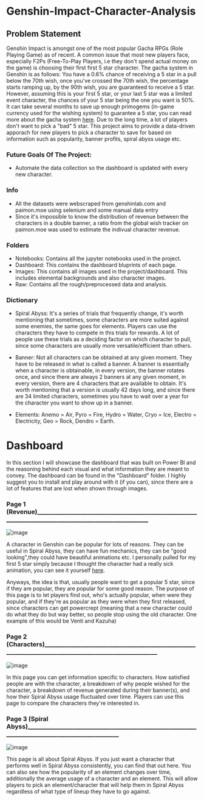 # Genshin-Impact-Character-Analysis

## Problem Statement
Genshin Impact is amongst one of the most popular Gacha RPGs (Role Playing Game) as of recent. A common issue that most new players face, especially F2Ps (Free-To-Play Players, i.e they don't spend actual money on the game) is choosing their first first 5 star character. The gacha system in Genshin is as follows: You have a 0.6% chance of receiving a 5 star in a pull below the 70th wish, once you've crossed the 70th wish, the percentage starts ramping up, by the 90th wish, you are guaranteed to receive a 5 star. However, assuming this is your first 5 star, or your last 5 star was a limited event character, the chances of your 5 star being the one you want is 50%. It can take several months to save up enough primogems (in-game currency used for the wishing system) to guarantee a 5 star, you can read more about the gacha system [here](https://www.thegamer.com/how-gacha-system-works-genshin-impact/#:~:text=Whenever%20you%20get%20a%20five,even%20if%20the%20banner%20expires.). Due to the long time, a lot of players don't want to pick a "bad" 5 star. This project aims to provide a data-driven apporach for new players to pick a character to save for based on information such as popularity, banner profits, spiral abyss usage etc.

### Future Goals Of The Project:
- Automate the data collection so the dashboard is updated with every new character.

### Info
- All the datasets were webscraped from genshinlab.com and paimon.moe using selenium and some manual data entry
- Since it's impossible to know the distribution of revenue between the characters in a double banner, a ratio from the global wish tracker on paimon.moe was used to estimate the indivual character revenue.

### Folders
- Notebooks: Contains all the jupyter notebooks used in the project.
- Dashboard: This contains the dashboard bluprints of each page.
- Images: This contains all images used in the project/dashboard. This includes elemental backgrounds and also character images.
- Raw: Contains all the rough/preprocessed data and analysis.

### Dictionary
- Spiral Abyss: It's a series of trials that frequently change, it's worth mentioning that sometimes, some characters are more suited against some enemies, the same goes for elements. Players can use the characters they have to compete in this trials for rewards. A lot of people use these trials as a deciding factor on which character to pull, since some characters are usually more versatile/efficient than others.

- Banner: Not all characters can be obtained at any given moment. They have to be released in what is called a banner. A banner is essentially when a character is obtainable, in every version, the banner rotates once, and since there are always 2 banners at any given moment, in every version, there are 4 characters that are available to obtain. It's worth mentioning that a version is usually 42 days long, and since there are 34 limited characters, sometimes you have to wait over a year for the character you want to show up in a banner.

- Elements: Anemo = Air, Pyro = Fire, Hydro = Water, Cryo = Ice, Electro = Electricity, Geo = Rock, Dendro = Earth.

# Dashboard
In this section I will showcase the dashboard that was built on Power BI and the reasoning behind each visual and what information they are meant to convey.
The dashboard can be found in the "Dashboard" folder. I highly suggest you to install and play around with it (if you can), since there are a lot of features that are lost when shown through images.

### Page 1 (Revenue)______________________________________________________________________________________________________
![image](https://github.com/user-attachments/assets/bd6f3edd-75c2-4d51-bed7-68787c82d813)

A character in Genshin can be popular for lots of reasons. They can be useful in Spiral Abyss, they can have fun mechanics, they can be "good looking",they could have beautiful animations etc. I personally pulled for my first 5 star simply because I thought the character had a really sick animation, you can see it yourself [here](https://www.youtube.com/watch?v=VQkZ1tKMC4I&ab_channel=Tyr).

Anyways, the idea is that, usually people want to get a popular 5 star, since if they are popular, they are popular for some good reason. The purpose of this page is to let players find out, who's actually popular, when were they popular, and if they're as popular as they were when they first released, since characters can get powercrept (meaning that a new character could do what they do but way better, so people stop using the old character. One example of this would be Venti and Kazuha)

### Page 2 (Characters)______________________________________________________________________________________________________
![image](https://github.com/user-attachments/assets/067f2d21-e312-45e9-9ecc-93839ab7292d)

In this page you can get information specific to characters. How satisfied people are with the character, a breakdown of why people wished for the character, a breakdown of revenue generated during their banner(s), and how their Spiral Abyss usage fluctuated over time. Players can use this page to compare the characters they're interested in.

### Page 3 (Spiral Abyss)_______________________________________________________________________________________________
![image](https://github.com/user-attachments/assets/b6c3f258-925d-4161-8eda-1ee4de04d294)

This page is all about Spiral Abyss. If you just want a character that performs well in Spiral Abyss consistently, you can find that out here. You can also see how the popularity of an element changes over time, additionally the average usage of a character and an element. This will allow players to pick an element/character that will help them in Spiral Abyss regardless of what type of lineup they have to go against.



